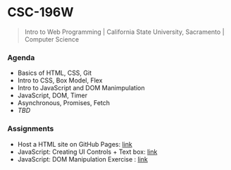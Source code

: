 # CSC-196W
> Intro to Web Programming | California State University, Sacramento | Computer Science

### Agenda
- Basics of HTML, CSS, Git
- Intro to CSS, Box Model, Flex
- Intro to JavaScript and DOM Manimpulation
- JavaScript, DOM, Timer
- Asynchronous, Promises, Fetch
- *TBD*

### Assignments
- Host a HTML site on GitHub Pages: [link](https://ddsooxo.github.io/csc-196W/)
- JavaScript: Creating UI Controls + Text box: [link](https://ddsooxo.github.io/csc-196W/wk4/index.html)
- JavaScript: DOM Manipulation Exercise : [link](https://ddsooxo.github.io/csc-196W/wk5)
